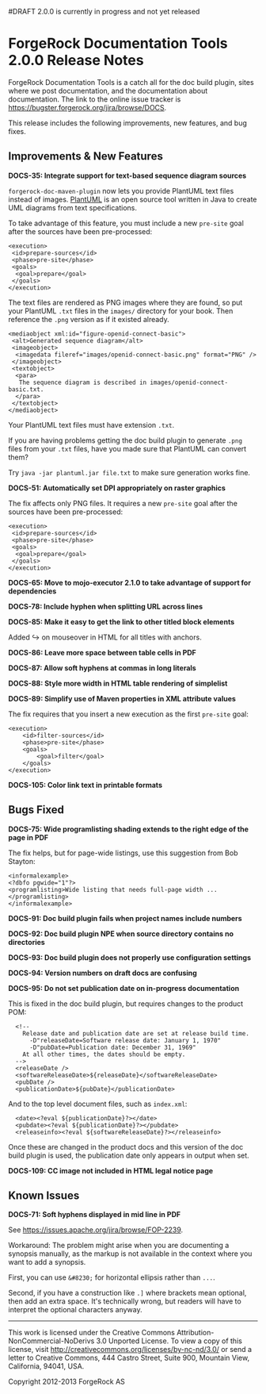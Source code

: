 #DRAFT 2.0.0 is currently in progress and not yet released

# ForgeRock Documentation Tools 2.0.0 Release Notes

ForgeRock Documentation Tools is a catch all for the doc build plugin,
sites where we post documentation, and the documentation about
documentation. The link to the online issue tracker is
<https://bugster.forgerock.org/jira/browse/DOCS>.

This release includes the following improvements, new features, and bug
fixes.

## Improvements & New Features

**DOCS-35: Integrate support for text-based sequence diagram sources**

`forgerock-doc-maven-plugin` now lets you provide PlantUML text files
instead of images. [PlantUML](http://plantuml.sourceforge.net/) is an
open source tool written in Java to create UML diagrams from text
specifications.

To take advantage of this feature, you must include a new `pre-site` goal
after the sources have been pre-processed:

    <execution>
     <id>prepare-sources</id>
     <phase>pre-site</phase>
     <goals>
      <goal>prepare</goal>
     </goals>
    </execution>

The text files are rendered as PNG images where they are found,
so put your PlantUML `.txt` files in the `images/` directory for your book.
Then reference the `.png` version as if it existed already.

    <mediaobject xml:id="figure-openid-connect-basic">
     <alt>Generated sequence diagram</alt>
     <imageobject>
      <imagedata fileref="images/openid-connect-basic.png" format="PNG" />
     </imageobject>
     <textobject>
      <para>
       The sequence diagram is described in images/openid-connect-basic.txt.
      </para>
     </textobject>
    </mediaobject>

Your PlantUML text files must have extension `.txt`.

If you are having problems getting the doc build plugin to generate
`.png` files from your `.txt` files, have you made sure that PlantUML
can convert them?

Try `java -jar plantuml.jar file.txt` to make sure generation works fine.

**DOCS-51: Automatically set DPI appropriately on raster graphics**

The fix affects only PNG files. It requires a new `pre-site` goal after the
sources have been pre-processed:

    <execution>
     <id>prepare-sources</id>
     <phase>pre-site</phase>
     <goals>
      <goal>prepare</goal>
     </goals>
    </execution>

**DOCS-65: Move to mojo-executor 2.1.0 to take advantage of support for dependencies**

**DOCS-78: Include hyphen when splitting URL across lines**

**DOCS-85: Make it easy to get the link to other titled block elements**

Added ↪ on mouseover in HTML for all titles with anchors.

**DOCS-86: Leave more space between table cells in PDF**

**DOCS-87: Allow soft hyphens at commas in long literals**

**DOCS-88: Style more width in HTML table rendering of simplelist**

**DOCS-89: Simplify use of Maven properties in XML attribute values**

The fix requires that you insert a new execution as the first `pre-site` goal:

    <execution>
        <id>filter-sources</id>
        <phase>pre-site</phase>
        <goals>
            <goal>filter</goal>
        </goals>
    </execution>

**DOCS-105: Color link text in printable formats**

## Bugs Fixed

**DOCS-75: Wide programlisting shading extends to the right edge of the page in PDF**

The fix helps, but for page-wide listings, use this suggestion from Bob Stayton:

    <informalexample>
    <?dbfo pgwide="1"?>
    <programlisting>Wide listing that needs full-page width ...</programlisting>
    </informalexample>

**DOCS-91: Doc build plugin fails when project names include numbers**

**DOCS-92: Doc build plugin NPE when source directory contains no directories**

**DOCS-93: Doc build plugin does not properly use configuration settings**

**DOCS-94: Version numbers on draft docs are confusing**

**DOCS-95: Do not set publication date on in-progress documentation**

This is fixed in the doc build plugin, but requires changes to the product POM:

      <!--
        Release date and publication date are set at release build time.
          -D"releaseDate=Software release date: January 1, 1970"
          -D"pubDate=Publication date: December 31, 1969"
        At all other times, the dates should be empty.
      -->
      <releaseDate />
      <softwareReleaseDate>${releaseDate}</softwareReleaseDate>
      <pubDate />
      <publicationDate>${pubDate}</publicationDate>

And to the top level document files, such as `index.xml`:

      <date><?eval ${publicationDate}?></date>
      <pubdate><?eval ${publicationDate}?></pubdate>
      <releaseinfo><?eval ${softwareReleaseDate}?></releaseinfo>

Once these are changed in the product docs and this version of the doc build
plugin is used, the publication date only appears in output when set.

**DOCS-109: CC image not included in HTML legal notice page**

## Known Issues

**DOCS-71: Soft hyphens displayed in mid line in PDF**

See <https://issues.apache.org/jira/browse/FOP-2239>.

Workaround: The problem might arise when you are documenting a synopsis
manually, as the markup is not available in the context where you want
to add a synopsis.

First, you can use `&#8230;` for horizontal ellipsis rather than `...`.

Second, if you have a construction like `.]` where brackets mean
optional, then add an extra space. It's technically wrong, but readers
will have to interpret the optional characters anyway.


* * *
This work is licensed under the Creative Commons
Attribution-NonCommercial-NoDerivs 3.0 Unported License.
To view a copy of this license, visit
<http://creativecommons.org/licenses/by-nc-nd/3.0/>
or send a letter to Creative Commons, 444 Castro Street,
Suite 900, Mountain View, California, 94041, USA.

Copyright 2012-2013 ForgeRock AS
